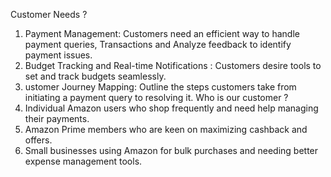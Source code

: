 Customer Needs ?
  1) Payment Management: Customers need an efficient way to handle payment
  queries, Transactions and Analyze feedback to identify payment issues.
  2) Budget Tracking and Real-time Notifications : Customers desire tools to
  set and track budgets seamlessly.
  3) ustomer Journey Mapping: Outline the steps customers take from
  initiating a payment query to resolving it.
Who is our customer ?
  1) Individual Amazon users who shop frequently and need help managing
  their payments.
  2) Amazon Prime members who are keen on maximizing cashback and
offers.
  3) Small businesses using Amazon for bulk purchases and needing better
expense management tools.
